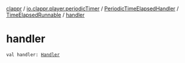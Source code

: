 [clappr](../../../index.md) / [io.clappr.player.periodicTimer](../../index.md) / [PeriodicTimeElapsedHandler](../index.md) / [TimeElapsedRunnable](index.md) / [handler](./handler.md)

# handler

`val handler: `[`Handler`](https://developer.android.com/reference/android/os/Handler.html)